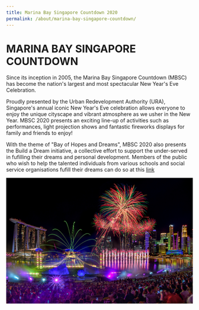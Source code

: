 ```yaml
---
title: Marina Bay Singapore Countdown 2020
permalink: /about/marina-bay-singapore-countdown/
---
```


# MARINA BAY SINGAPORE COUNTDOWN   

Since its inception in 2005, the Marina Bay Singapore Countdown (MBSC) has become the nation's largest and most spectacular New Year's Eve Celebration.
  
Proudly presented by the Urban Redevelopment Authority (URA), Singapore's annual iconic New Year's Eve celebration allows everyone to enjoy the unique cityscape and vibrant atmosphere as we usher in the New Year. MBSC 2020 presents an exciting line-up of activities such as performances, light projection shows and fantastic fireworks displays for family and friends to enjoy!

With the theme of "Bay of Hopes and Dreams", MBSC 2020 also presents the Build a Dream initiative, a collective effort to support the under-served in fufilling their dreams and personal development. Members of the public who wish to help the talented individuals from various schools and social service organisations fufill their dreams can do so at this <a href="https://ura-mbsc2020-staging.netlify.com/about/marina-bay-singapore-countdown/">link</a> 

<img src="/images/HeroBannerKVF.jpg" />
